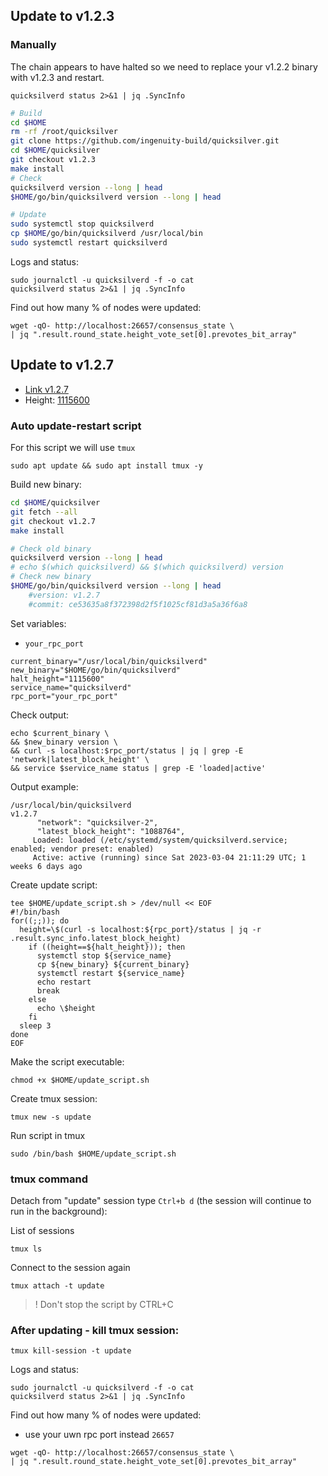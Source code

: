 ## Update to v1.2.3
### Manually
The chain appears to have halted so we need to replace your v1.2.2 binary with v1.2.3 and restart.
```
quicksilverd status 2>&1 | jq .SyncInfo
```


```bash
# Build
cd $HOME 
rm -rf /root/quicksilver
git clone https://github.com/ingenuity-build/quicksilver.git
cd $HOME/quicksilver
git checkout v1.2.3
make install
# Check
quicksilverd version --long | head
$HOME/go/bin/quicksilverd version --long | head

# Update
sudo systemctl stop quicksilverd
cp $HOME/go/bin/quicksilverd /usr/local/bin
sudo systemctl restart quicksilverd
```
Logs and status:
```
sudo journalctl -u quicksilverd -f -o cat
quicksilverd status 2>&1 | jq .SyncInfo
```
Find out how many % of nodes were updated:
```
wget -qO- http://localhost:26657/consensus_state \
| jq ".result.round_state.height_vote_set[0].prevotes_bit_array"
```
## Update to v1.2.7
- [Link v1.2.7](https://github.com/ingenuity-build/quicksilver/releases/tag/v1.2.7)
- Height: [1115600](https://quicksilver.explorers.guru/block/1115600)
### Auto update-restart script

For this script we will use `tmux`
```
sudo apt update && sudo apt install tmux -y
```
Build new binary:
```bash
cd $HOME/quicksilver
git fetch --all
git checkout v1.2.7
make install

# Check old binary
quicksilverd version --long | head
# echo $(which quicksilverd) && $(which quicksilverd) version
# Check new binary
$HOME/go/bin/quicksilverd version --long | head
    #version: v1.2.7
    #commit: ce53635a8f372398d2f5f1025cf81d3a5a36f6a8
```
Set variables:
- `your_rpc_port`
```
current_binary="/usr/local/bin/quicksilverd"
new_binary="$HOME/go/bin/quicksilverd"
halt_height="1115600"
service_name="quicksilverd"
rpc_port="your_rpc_port"
```

Check output:
```
echo $current_binary \
&& $new_binary version \
&& curl -s localhost:$rpc_port/status | jq | grep -E 'network|latest_block_height' \
&& service $service_name status | grep -E 'loaded|active'
```
Output example:
```
/usr/local/bin/quicksilverd
v1.2.7
      "network": "quicksilver-2",
      "latest_block_height": "1088764",
     Loaded: loaded (/etc/systemd/system/quicksilverd.service; enabled; vendor preset: enabled)
     Active: active (running) since Sat 2023-03-04 21:11:29 UTC; 1 weeks 6 days ago
```

Create update script:
```
tee $HOME/update_script.sh > /dev/null << EOF
#!/bin/bash
for((;;)); do
  height=\$(curl -s localhost:${rpc_port}/status | jq -r .result.sync_info.latest_block_height)
    if ((height==${halt_height})); then
      systemctl stop ${service_name}
      cp ${new_binary} ${current_binary}
      systemctl restart ${service_name}
      echo restart
      break
    else
      echo \$height
    fi
  sleep 3
done
EOF
```
Make the script executable:
```
chmod +x $HOME/update_script.sh
```

Create tmux session:
```
tmux new -s update
```

Run script in tmux
```
sudo /bin/bash $HOME/update_script.sh
```
### tmux command
Detach from "update" session type `Ctrl+b d` (the session will continue to run in the background): 

List of sessions
```
tmux ls
```
Connect to the session again
```
tmux attach -t update
```
> ! Don't stop the script by CTRL+C 

### After updating - kill tmux session:
```
tmux kill-session -t update
```
Logs and status:
```
sudo journalctl -u quicksilverd -f -o cat
quicksilverd status 2>&1 | jq .SyncInfo
```
Find out how many % of nodes were updated:
- use your uwn rpc port instead `26657`
```
wget -qO- http://localhost:26657/consensus_state \
| jq ".result.round_state.height_vote_set[0].prevotes_bit_array"
```








